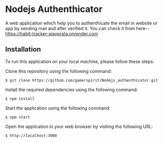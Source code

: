 # Nodejs Authenthicator

A web application which help you to authenthicate the email in website or app by sending mail and 
after verified it.
You can check it from here--
https://habit-tracker-ajayprata.onrender.com


## Installation
To run this application on your local machine, please follow these steps:

Clone this repository using the following command:
```
$ git clone https://github.com/gamerspirit/Nodejs_authenthicator.git
```
Install the required dependencies using the following command:
```
$ npm install 
```
Start the application using the following command:
```
$ npm start 
```
Open the application in your web browser by visiting the following URL:
```
$ http://localhost:3000 
```
